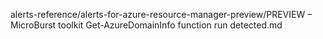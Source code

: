alerts-reference/alerts-for-azure-resource-manager-preview/PREVIEW – MicroBurst toolkit Get-AzureDomainInfo function run detected.md